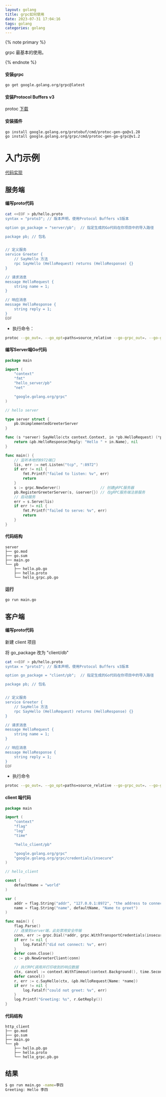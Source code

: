 ```yaml
---
layout: golang
title: grpc如何使用
date: 2023-07-31 17:04:16
tags: golang
categories: golang
---
```


{% note primary %}

grpc 最基本的使用。

{% endnote %}

<!-- more -->

#### 安装grpc
```sh
go get google.golang.org/grpc@latest
```

#### 安装Protocol Buffers v3

protoc [下载](https://github.com/google/protobuf/releases)

#### 安装插件
```sh
go install google.golang.org/protobuf/cmd/protoc-gen-go@v1.28
go install google.golang.org/grpc/cmd/protoc-gen-go-grpc@v1.2
```

# 入门示例

[代码实现](https://github.com/oldwang12/grpc-demo)

## 服务端

#### 编写proto代码
```sh
cat <<EOF > pb/hello.proto
syntax = "proto3"; // 版本声明，使用Protocol Buffers v3版本

option go_package = "server/pb";  // 指定生成的Go代码在你项目中的导入路径

package pb; // 包名


// 定义服务
service Greeter {
    // SayHello 方法
    rpc SayHello (HelloRequest) returns (HelloResponse) {}
}

// 请求消息
message HelloRequest {
    string name = 1;
}

// 响应消息
message HelloResponse {
    string reply = 1;
}
EOF
```

* 执行命令：
```sh
protoc --go_out=. --go_opt=paths=source_relative --go-grpc_out=. --go-grpc_opt=paths=source_relative pb/hello.proto
```

#### 编写Server端Go代码

```go
package main

import (
	"context"
	"fmt"
	"hello_server/pb"
	"net"

	"google.golang.org/grpc"
)

// hello server

type server struct {
	pb.UnimplementedGreeterServer
}

func (s *server) SayHello(ctx context.Context, in *pb.HelloRequest) (*pb.HelloResponse, error) {
	return &pb.HelloResponse{Reply: "Hello " + in.Name}, nil
}

func main() {
	// 监听本地的8972端口
	lis, err := net.Listen("tcp", ":8972")
	if err != nil {
		fmt.Printf("failed to listen: %v", err)
		return
	}
	s := grpc.NewServer()                  // 创建gRPC服务器
	pb.RegisterGreeterServer(s, &server{}) // 在gRPC服务端注册服务
	// 启动服务
	err = s.Serve(lis)
	if err != nil {
		fmt.Printf("failed to serve: %v", err)
		return
	}
}
```

#### 代码结构

```
server
├── go.mod
├── go.sum
├── main.go
└── pb
    ├── hello.pb.go
    ├── hello.proto
    └── hello_grpc.pb.go
```

#### 运行
```sh
go run main.go
```

## 客户端

#### 编写proto代码

新建 client 项目

将 go_package 改为 "client/db"

```sh
cat <<EOF > pb/hello.proto
syntax = "proto3"; // 版本声明，使用Protocol Buffers v3版本

option go_package = "client/pb";  // 指定生成的Go代码在你项目中的导入路径

package pb; // 包名


// 定义服务
service Greeter {
    // SayHello 方法
    rpc SayHello (HelloRequest) returns (HelloResponse) {}
}

// 请求消息
message HelloRequest {
    string name = 1;
}

// 响应消息
message HelloResponse {
    string reply = 1;
}
EOF
```

* 执行命令
```sh
protoc --go_out=. --go_opt=paths=source_relative --go-grpc_out=. --go-grpc_opt=paths=source_relative pb/hello.proto
```

#### client 端代码
```go
package main

import (
	"context"
	"flag"
	"log"
	"time"

	"hello_client/pb"

	"google.golang.org/grpc"
	"google.golang.org/grpc/credentials/insecure"
)

// hello_client

const (
	defaultName = "world"
)

var (
	addr = flag.String("addr", "127.0.0.1:8972", "the address to connect to")
	name = flag.String("name", defaultName, "Name to greet")
)

func main() {
	flag.Parse()
	// 连接到server端，此处禁用安全传输
	conn, err := grpc.Dial(*addr, grpc.WithTransportCredentials(insecure.NewCredentials()))
	if err != nil {
		log.Fatalf("did not connect: %v", err)
	}
	defer conn.Close()
	c := pb.NewGreeterClient(conn)

	// 执行RPC调用并打印收到的响应数据
	ctx, cancel := context.WithTimeout(context.Background(), time.Second)
	defer cancel()
	r, err := c.SayHello(ctx, &pb.HelloRequest{Name: *name})
	if err != nil {
		log.Fatalf("could not greet: %v", err)
	}
	log.Printf("Greeting: %s", r.GetReply())
}
```

#### 代码结构
```
http_client
├── go.mod
├── go.sum
├── main.go
└── pb
    ├── hello.pb.go
    ├── hello.proto
    └── hello_grpc.pb.go
```

## 结果
```sh
$ go run main.go -name=李四
Greeting: Hello 李四
```